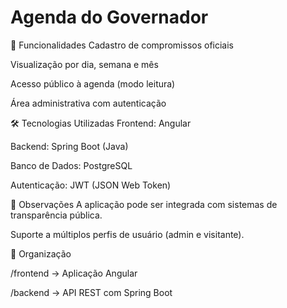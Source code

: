 ﻿# Agenda do Governador 

 🚀 Funcionalidades
Cadastro de compromissos oficiais

Visualização por dia, semana e mês

Acesso público à agenda (modo leitura)

Área administrativa com autenticação

🛠️ Tecnologias Utilizadas
Frontend: Angular

Backend: Spring Boot (Java)

Banco de Dados: PostgreSQL

Autenticação: JWT (JSON Web Token)

📌 Observações
A aplicação pode ser integrada com sistemas de transparência pública.

Suporte a múltiplos perfis de usuário (admin e visitante).

📂 Organização

/frontend         -> Aplicação Angular

/backend          -> API REST com Spring Boot
